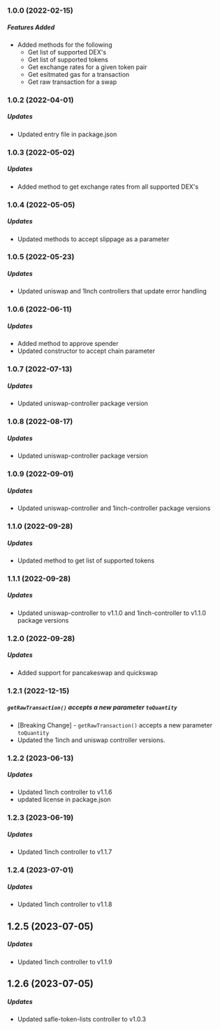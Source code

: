 ### 1.0.0 (2022-02-15)

##### Features Added

* Added methods for the following
    * Get list of supported DEX's
    * Get list of supported tokens
    * Get exchange rates for a given token pair
    * Get esitmated gas for a transaction
    * Get raw transaction for a swap

### 1.0.2 (2022-04-01)

##### Updates

* Updated entry file in package.json

### 1.0.3 (2022-05-02)

##### Updates

* Added method to get exchange rates from all supported DEX's

### 1.0.4 (2022-05-05)

##### Updates

* Updated methods to accept slippage as a parameter

### 1.0.5 (2022-05-23)

##### Updates

* Updated uniswap and 1Inch controllers that update error handling

### 1.0.6 (2022-06-11)

##### Updates

* Added method to approve spender
* Updated constructor to accept chain parameter

### 1.0.7 (2022-07-13)

##### Updates

* Updated uniswap-controller package version

### 1.0.8 (2022-08-17)

##### Updates

* Updated uniswap-controller package version

### 1.0.9 (2022-09-01)

##### Updates

* Updated uniswap-controller and 1inch-controller package versions

### 1.1.0 (2022-09-28)

##### Updates

* Updated method to get list of supported tokens

### 1.1.1 (2022-09-28)

##### Updates

* Updated uniswap-controller to v1.1.0 and 1inch-controller to v1.1.0 package versions


### 1.2.0 (2022-09-28)

##### Updates

* Added support for pancakeswap and quickswap

### 1.2.1 (2022-12-15)

##### `getRawTransaction()` accepts a new parameter `toQuantity`

* [Breaking Change] - `getRawTransaction()` accepts a new parameter `toQuantity`
* Updated the 1inch and uniswap controller versions.

### 1.2.2 (2023-06-13)

##### Updates

* Updated 1inch controller to v1.1.6
* updated license in package.json

### 1.2.3 (2023-06-19)

##### Updates

* Updated 1inch controller to v1.1.7

### 1.2.4 (2023-07-01)

##### Updates

* Updated 1inch controller to v1.1.8

## 1.2.5 (2023-07-05)

##### Updates

* Updated 1inch controller to v1.1.9

## 1.2.6 (2023-07-05)

##### Updates

* Updated safle-token-lists controller to v1.0.3
